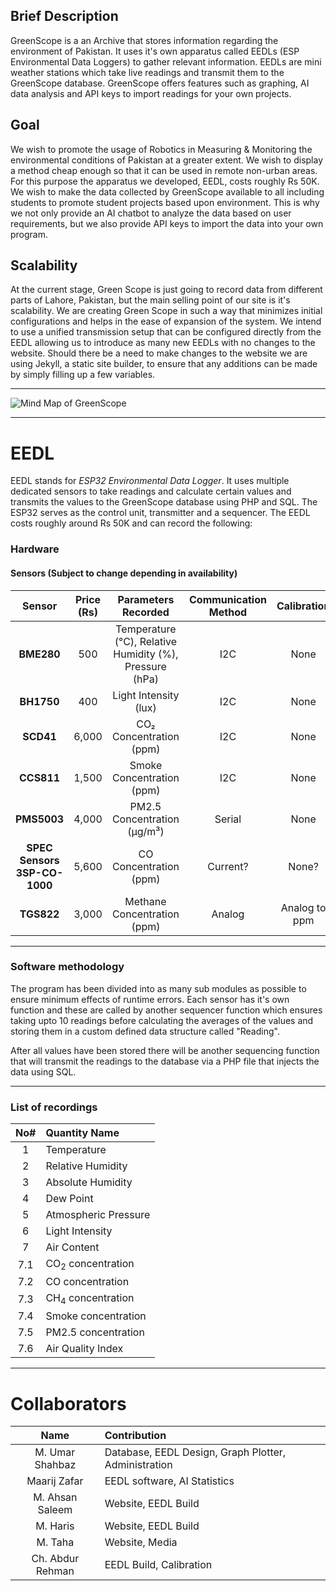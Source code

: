 ## Brief Description
GreenScope is a an Archive that stores information regarding the environment of Pakistan. It uses it's own apparatus called EEDLs (ESP Environmental Data Loggers) to gather relevant information. EEDLs are mini weather stations which take live readings and transmit them to the GreenScope database. GreenScope offers features such as graphing, AI data analysis and API keys to import readings for your own projects.

## Goal
We wish to promote the usage of Robotics in Measuring & Monitoring the environmental conditions of Pakistan at a greater extent. We wish to display a method cheap enough so that it can be used in remote non-urban areas. For this purpose the apparatus we developed, EEDL, costs roughly Rs 50K. We wish to make the data collected by GreenScope available to all including students to promote student projects based upon environment. This is why we not only provide an AI chatbot to analyze the data based on user requirements, but we also provide API keys to import the data into your own program.

## Scalability
At the current stage, Green Scope is just going to record data from different parts of Lahore, Pakistan, but the main selling point of our site is it's scalability. We are creating Green Scope in such a way that minimizes initial configurations and helps in the ease of expansion of the system. We intend to use a unified transmission setup that can be configured directly from the EEDL allowing us to introduce as many new EEDLs with no changes to the website. Should there be a need to make changes to the website we are using Jekyll, a static site builder, to ensure that any additions can be made by simply filling up a few variables.

<hr>

![Mind Map of GreenScope](https://github.com/user-attachments/assets/6950e8fe-8b60-4b24-93ce-05709e6e64db)

<hr>

# EEDL
EEDL stands for *ESP32 Environmental Data Logger*. It uses multiple dedicated sensors to take readings and calculate certain values and transmits the values to the GreenScope database using PHP and SQL. The ESP32 serves as the control unit, transmitter and a sequencer. The EEDL costs roughly around Rs 50K and can record the following:

### Hardware
#### Sensors (Subject to change depending in availability)

| **Sensor**                   | **Price (Rs)** | **Parameters Recorded**                                    | **Communication Method** | **Calibration**  |
|:----------------------------:|:--------------:|:----------------------------------------------------------:|:-------------------------:|:---------------:|
| **BME280**                   | 500            | Temperature (°C), Relative Humidity (%), Pressure (hPa)    | I2C                       | None            |
| **BH1750**                   | 400            | Light Intensity (lux)                                      | I2C                       | None            |
| **SCD41**                    | 6,000          | CO₂ Concentration (ppm)                                    | I2C                       | None            |
| **CCS811**                   | 1,500          | Smoke Concentration (ppm)                                  | I2C                       | None            |
| **PMS5003**                  | 4,000          | PM2.5 Concentration (µg/m³)                                | Serial                    | None            |
| **SPEC Sensors 3SP-CO-1000** | 5,600          | CO Concentration (ppm)                                     | Current?                  | None?           |
| **TGS822**                   | 3,000          | Methane Concentration (ppm)                                | Analog                    | Analog to ppm   |

---

### Software methodology

The program has been divided into as many sub modules as possible to ensure minimum effects of runtime errors. Each sensor has it's own function and these are called by another sequencer function which ensures taking upto 10 readings before calculating the averages of the values and storing them in a custom defined data structure called "Reading".

After all values have been stored there will be another sequencing function that will transmit the readings to the database via a PHP file that injects the data using SQL.

---

### List of recordings

| No# | Quantity Name                |
|:---:|:-----------------------------|
| 1   | Temperature                  |
| 2   | Relative Humidity            |
| 3   | Absolute Humidity            |
| 4   | Dew Point                    |
| 5   | Atmospheric Pressure         |
| 6   | Light Intensity              |
| 7   | Air Content                  |
| 7.1 | CO<sub>2</sub> concentration |
| 7.2 | CO concentration             |
| 7.3 | CH<sub>4</sub> concentration |
| 7.4 | Smoke concentration          |
| 7.5 | PM2.5 concentration          |
| 7.6 | Air Quality Index            |

---

# Collaborators

| Name             | Contribution                                         |
|:----------------:|:-----------------------------------------------------|
| M. Umar Shahbaz  | Database, EEDL Design, Graph Plotter, Administration |
| Maarij Zafar     | EEDL software, AI Statistics                         |
| M. Ahsan Saleem  | Website, EEDL Build                                  |
| M. Haris         | Website, EEDL Build                                  |
| M. Taha          | Website, Media                                       |
| Ch. Abdur Rehman | EEDL Build, Calibration                              |
